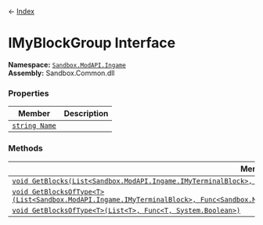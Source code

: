 ← [Index](index)
# IMyBlockGroup Interface
**Namespace:** [`Sandbox.ModAPI.Ingame`](Sandbox.ModAPI.Ingame)  
**Assembly:** Sandbox.Common.dll  
### Properties
|Member|Description|
|---|---|
|[`string Name`](Sandbox.ModAPI.Ingame.Name)||
### Methods
|Member|Description|
|---|---|
|[`void GetBlocks(List<Sandbox.ModAPI.Ingame.IMyTerminalBlock>, Func<Sandbox.ModAPI.Ingame.IMyTerminalBlock, System.Boolean>)`](Sandbox.ModAPI.Ingame.GetBlocks)||
|[`void GetBlocksOfType<T>(List<Sandbox.ModAPI.Ingame.IMyTerminalBlock>, Func<Sandbox.ModAPI.Ingame.IMyTerminalBlock, System.Boolean>)`](Sandbox.ModAPI.Ingame.GetBlocksOfType)||
|[`void GetBlocksOfType<T>(List<T>, Func<T, System.Boolean>)`](Sandbox.ModAPI.Ingame.GetBlocksOfType)||
